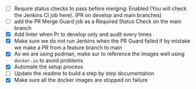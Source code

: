 - [ ] Require status checks to pass before merging: Enabled (You will check the Jenkins CI job here). (PR on develop and main branches)
- [ ] add the PR Merge Guard job as a Required Status Check on the main branch
- [x] Add linter when Pr to develop only and audit every times
- [x] Make sure we do not run Jenkins when the PR Guard failed if by mistake we make a PR from a feature branch to main
- [x] As we are using podman, make sur to reference the images well using `docker.io` to avoid problems
- [x] Automate the setup process
- [ ] Update the readme to build a step by step documentation
- [x] Make sure all the docker images are stopped on failure
